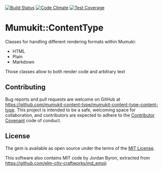 [![Build Status](https://travis-ci.org/mumuki/mumukit-content-type.svg)](https://travis-ci.org/mumuki/mumukit-content-type)
[![Code Climate](https://codeclimate.com/github/mumuki/mumukit-content-type/badges/gpa.svg)](https://codeclimate.com/github/mumuki/mumukit-content-type)
[![Test Coverage](https://codeclimate.com/github/mumuki/mumukit-content-type/badges/coverage.svg)](https://codeclimate.com/github/mumuki/mumukit-content-type)

# Mumukit::ContentType

Classes for handling different rendering formats within Mumuki:

  * HTML
  * Plain
  * Markdown

Those classes allow to both render code and arbitrary text

## Contributing

Bug reports and pull requests are welcome on GitHub at https://github.com/mumukit-content-type/mumukit-content-type-content-type. This project is intended to be a safe, welcoming space for collaboration, and contributors are expected to adhere to the [Contributor Covenant](contributor-covenant.org) code of conduct.

## License

The gem is available as open source under the terms of the [MIT License](http://opensource.org/licenses/MIT).

This software also contains MIT code by Jordan Byron, extracted from
https://github.com/elm-city-craftworks/md_emoji
